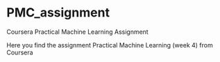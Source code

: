 # PMC_assignment
Coursera Practical Machine Learning Assignment

Here you find the assignment Practical Machine Learning (week 4) from Coursera 
